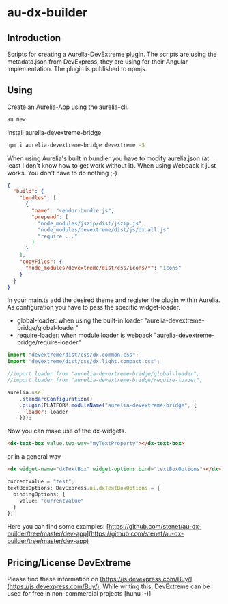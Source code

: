 # au-dx-builder

## Introduction

Scripts for creating a Aurelia-DevExtreme plugin. The scripts are using the metadata.json from DevExpress, they are 
using for their Angular implementation.
The plugin is published to npmjs.

## Using

Create an Aurelia-App using the aurelia-cli.

```bash
au new
```

Install aurelia-devextreme-bridge
```bash
npm i aurelia-devextreme-bridge devextreme -S
```

When using Aurelia's built in bundler you have to modify aurelia.json (at least I don't know how to get work without it). When using Webpack it just works. You don't have to do nothing ;-)

```json
{
  "build": {
    "bundles": [
      {
        "name": "vendor-bundle.js",
        "prepend": [
          "node_modules/jszip/dist/jszip.js",
          "node_modules/devextreme/dist/js/dx.all.js"
          "require ..."
        ]
      }
    ],
    "copyFiles": {
      "node_modules/devextreme/dist/css/icons/*": "icons"
    }
  }
}
```

In your main.ts add the desired theme and register the plugin within Aurelia. 
As configuration you have to pass the specific widget-loader.

- global-loader: when using the built-in loader "aurelia-devextreme-bridge/global-loader"
- require-loader: when module loader is webpack "aurelia-devextreme-bridge/require-loader"

```javascript
import "devextreme/dist/css/dx.common.css";
import "devextreme/dist/css/dx.light.compact.css";

//import loader from "aurelia-devextreme-bridge/global-loader";
//import loader from "aurelia-devextreme-bridge/require-loader";

aurelia.use
    .standardConfiguration()
    .plugin(PLATFORM.moduleName("aurelia-devextreme-bridge", {
      loader: loader
    }));
```

Now you can make use of the dx-widgets.

```html
<dx-text-box value.two-way="myTextProperty"></dx-text-box>
```

or in a general way
```html
<dx widget-name="dxTextBox" widget-options.bind="textBoxOptions"></dx>
```
```typescript
currentValue = "test";
textBoxOptions: DevExpress.ui.dxTextBoxOptions = {
  bindingOptions: {
    value: "currentValue"
  }
};
```


Here you can find some examples: [https://github.com/stenet/au-dx-builder/tree/master/dev-app](https://github.com/stenet/au-dx-builder/tree/master/dev-app)

## Pricing/License DevExtreme

Please find these information on [https://js.devexpress.com/Buy/](https://js.devexpress.com/Buy/). While writing this, DevExtreme can be used for free in non-commercial projects [huhu :-)]
